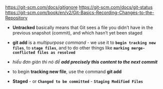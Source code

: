 https://git-scm.com/docs/gitignore
https://git-scm.com/docs/git-status
https://git-scm.com/book/en/v2/Git-Basics-Recording-Changes-to-the-Repository

* **Untracked** basically means that Git sees a file you didn’t have in the previous snapshot (commit), and which hasn’t yet been staged

* **git add** is a _multipurpose command_ - we use it to **`begin tracking new files`**, to **`stage files`**, and to do other things like **`marking merge-conflicted files as resolved`**
* _hiểu đơn giản thì nó để **add precisely this content to the next commit**_

* to begin **tracking new file**, use the command **git add**

* **Staged** - or **`Changed to be committed`** - **`Staging Modified Files`**